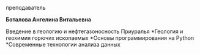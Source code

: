 преподаватель



**Боталова Ангелина Витальевна**

Введение в геологию и нефтегазоносность Приуралья
	*Геология и геохимия горючих ископаемых
	*Основы программирования на Python
	*Современные технологии анализа данных